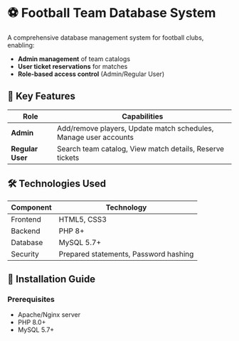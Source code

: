 # ⚽ Football Team Database System

A comprehensive database management system for football clubs, enabling:
- **Admin management** of team catalogs
- **User ticket reservations** for matches
- **Role-based access control** (Admin/Regular User)

## 🌟 Key Features

| Role          | Capabilities                                  |
|---------------|----------------------------------------------|
| **Admin**     | Add/remove players, Update match schedules, Manage user accounts |
| **Regular User** | Search team catalog, View match details, Reserve tickets |

## 🛠️ Technologies Used

| Component  | Technology                     |
|------------|--------------------------------|
| Frontend   | HTML5, CSS3                    |
| Backend    | PHP 8+                         |
| Database   | MySQL 5.7+                     |
| Security   | Prepared statements, Password hashing |

## 🚀 Installation Guide

### Prerequisites
- Apache/Nginx server
- PHP 8.0+
- MySQL 5.7+
